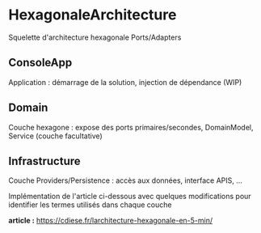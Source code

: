 # HexagonaleArchitecture
Squelette d'architecture hexagonale Ports/Adapters

## ConsoleApp 

Application : démarrage de la solution, injection de dépendance (WIP)

## Domain

Couche hexagone : expose des ports primaires/secondes, DomainModel, Service (couche facultative)

## Infrastructure

Couche Providers/Persistence : accès aux données, interface APIS, ...

Implémentation de l'article ci-dessous avec quelques modifications pour identifier les termes utilisés dans chaque couche

__article :__ https://cdiese.fr/larchitecture-hexagonale-en-5-min/
